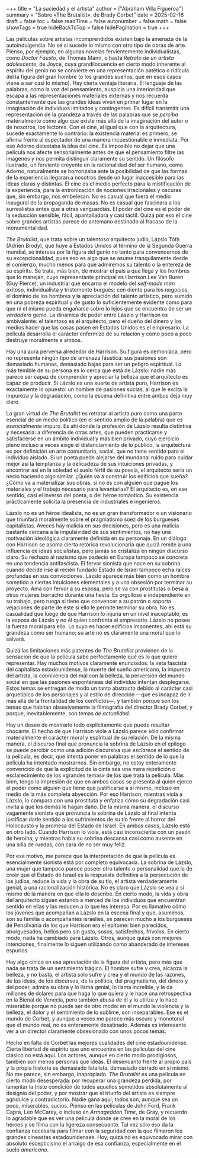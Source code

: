 +++
title = "La suciedad y el artista"
author = ["Abraham Villa Figueroa"]
summary = "Sobre «The Brutalist», de Brady Corbet"
date = 2025-02-16
draft = false
toc = false
readTime = false
autonumber = false
math = false
showTags = true
hideBackToTop = false
hidePagination = true
+++

Las películas sobre artistas incomprendidos existen bajo la amenaza de la autoindulgencia. No sé si sucede lo mismo con otro tipo de obras de arte. Pienso, por ejemplo, en algunas novelas fervientemente  individualistas, como _Doctor Fausto_, de Thomas Mann, o hasta _Retrato de un artista adolescente_, de Joyce, cuya grandilocuencia en cierto modo inherente al espíritu del genio no se convierte en una representación patética o ridícula del la figura del gran hombre (o los grandes sueños, que en esos casos viene a ser casi lo mismo). Hay cierta ventaja literaria. El lenguaje de las palabras, como la voz del pensamiento, auspicia una interioridad que escapa a las representaciones materiales externas y nos recuerda constantemente que las grandes ideas viven en primer lugar en la imaginación de individuos limitados y contingentes. Es difícil transmitir una representación de la grandeza a través de las palabras que se _perciba_ materialmente como algo que existe más allá de la imaginación del autor o de nosotros, los lectores. Con el cine, al igual que con la arquitectura, sucede exactamente lo contrario: la existencia material es primero, se afirma frente al espectador de una manera incuestionable e inmediata. Por eso Adorno detestaba la idea del cine. Es imposible no dejar que una película nos afecte sensorialmente antes de que el pensamiento filtre las imágenes y nos permita distinguir claramente su sentido. Un filósofo ilustrado, un ferviente creyente en la racionalidad del ser humano, como Adorno, naturalmente se horrorizaba ante la posibilidad de que las formas de la experiencia llegaran a nosotros desde un lugar inaccesible para las ideas claras y distintas. El cine es el medio perfecto para la mistificación de la experiencia, para la entronización de nociones irracionales y oscuras que, sin embargo, nos embelesan. No es casual que fuera el medio inaugural de la propaganda de masas. No es casual que fascinara a los surrealistas antes que a otras vanguardias. El poder del cine es el poder de la seducción sensible, fácil, apantalladora y casi táctil.  Quizá por eso el cine sobre grandes artistas parece de antemano destinado al fracaso de la monumentalidad.

_The Brutalist_, que trata sobre un talentoso arquitecto judío, Lázslo Tóth (Adrien Brody), que huye a Estados Unidos al término de la Segunda Guerra mundial, se interesa por la figura del genio no tanto para convencernos de su excepcionalidad, pues eso es algo que se asume tranquilamente desde el comienzo, mucho menos para que admiremos su talento o la entereza de su espíritu. Se trata, más bien, de mostrar el país a que llega y los hombres que lo manejan, cuyo representante principal es Harrison Lee Van Buren (Guy Pierce), un industrial que encarna el modelo del _self-made man_ exitoso, individualista y tristemente burgués: con diente para los negocios, el dominio de los hombres y la apreciación del talento artístico, pero sumido en una pobreza espiritual y de gusto lo suficientemente evidente como para que ni el mismo pueda engañarse sobre lo lejos que se encuentra de ser un _verdadero_ genio. La dinámica de poder entre Lászlo y Harrison es ambivalente: el talentoso es el arquitecto, pero el dueño del dinero y los medios hacer que las cosas pasen en Estados Unidos es el empresario. La película desarrolla el carácter enfermizo de su relación y cómo poco a poco destruye moralmente a ambos.

Hay una aura perversa alrededor de Harrison. Su figura es demoníaca, pero no representa ningún tipo de amenaza fáustica: sus pasiones son demasiado humanas, demasiado bajas para ser un peligro espiritual. Lo más temible de su persona es lo cerca que está de Lázslo: nadie más parece ser capaz de comprender y apreciar la belleza que el arquitecto es capaz de producir. Si Lázslo es una suerte de artista puro, Harrison es exactamente lo opuesto: un hombre de pasiones sucias, al que le excita la impureza y la degradación, como la escena definitiva entre ambos deja muy claro.

La gran virtud de _The Brutalist_ es retratar al artista puro como una parte esencial de un medio político (en el sentido amplio de la palabra) que es _esencialmente_ impuro. Es ahí donde la profesión de Lázslo resulta distintiva y necesaria: a diferencia de otras artes, que pueden practicarse y satisfacerse en un ámbito individual y más bien privado, cuyo ejercicio pleno incluso a veces exige el distanciamiento de lo público, la arquitectura es por definición un arte comunitario, social, que no tiene sentido para el individuo aislado. Si un poeta puede alejarse del mundanal ruido para cuidar mejor así la templanza y la delicadeza de sus intuiciones privadas, y encontrar así en la soledad el suelo fértil de su poesía, el arquitecto sería un necio haciendo algo similar. ¿Quién va a construir los edificios que sueña? ¿Cómo va a materializar sus obras, si no es con alguien que pague los materiales y el trabajo necesario para levantarlas? El arquitecto es, en ese sentido, casi el inverso del poeta, o del héroe romántico. Su existencia prácticamente solicita la presencia de industriales e ingenieros.

Lázslo no es un héroe idealista, no es un gran transformador o un visionario que triunfará moralmente sobre el pragmatismo soez de los burgueses capitalistas. Aveces hay malicia en sus decisiones, pero es una malicia bastante cercana a la impulsividad de sus sentimientos, no hay una motivación ideológica claramente definida en su personaje. En un diálogo con Harrison se asoma cierta retórica revolucionaria que quizá remite a una influencia de ideas socialistas, pero jamás se cristaliza en ningún discurso claro. Su rechazo al nazismo que padeció en Europa tampoco se concreta en una tendencia antifascista. El fervor sionista que nace en su sobrina cuando decide irse al recién fundado Estado de Israel tampoco echa raíces profundas en sus convicciones. Lázslo aparece más bien como un hombre sometido a ciertas intuiciones elementales y a una obsesión por terminar su proyecto. Ama con fervor a su esposa, pero se va con prostitutas o besa a otras mujeres borracho durante una fiesta. Es orgulloso e independiente en su trabajo, pero ruega si tiene que convencer a su patrón o soporta vejaciones de parte de éste si ello le permite terminar su obra. No es casualidad que luego de que Harrison lo injuria en un nivel inaceptable, es la esposa de Lázslo y no él quien confronta al empresario. Lázslo no posee la fuerza moral para ello. Lo suyo es hacer edificios imponentes, ahí está su grandeza como ser humano; su arte no  es claramente una moral que lo salvará.

Quizá las limitaciones más patentes de _The Brutalist_ provienen de la sensación de que la película sabe perfectamente qué es lo que quiere representar. Hay muchos motivos claramente enunciados: la veta fascista del capitalista estadounidense, la muerte del sueño americano, la impureza del artista, la connivencia del mal con la belleza, la perversión del mundo social en que las pasiones espontáneas del individuo intentan desplegarse. Estos temas se entregan de modo un tanto abstracto debido al carácter casi arquetípico de los personajes y al estilo de dirección —que es incapaz de ir más allá de la frontalidad de los conflictos—, y también porque son los temas que habitan obsesivamente la filmografía del director Brady Corbet, y porque, inevitablemente, son temas _de actualidad_.

Hay un deseo de mostrarlo todo explícitamente que puede resultar chocante. El hecho de que Harrison viole a Lázslo parece sólo confirmar materialmente el carácter moral y espiritual de su relación. De la misma manera, el discurso final que pronuncia la sobrina de Lázslo en el epílogo se puede percibir como una adición discursiva que _esclarece_ el sentido de la película, es decir, que intenta poner en palabras el sentido de lo que la película ha intentado mostrarnos. Sin embargo, no estoy enteramente convencido de que la explicitud de la cinta sea una mera repetición o esclarecimiento de los «grandes temas» de los que trata la película. Más bien, tengo la impresión de que en ambos casos se presenta al quien ejerce el poder como alguien que tiene que justificarse a sí mismo, incluso en medio de la más completa abyección. Por eso Harrison, mientras viola a Lázslo, lo compara con una prostituta y enfatiza cómo su degradación casi invita a que los demás le hagan daño. De la misma manera, el discurso vagamente sionista que pronuncia la sobrina de Lázslo al final intenta justificar darle sentido a los sufrimientos de su tío frente al horror del Holocausto y la promesa del Estado de Israel. En ambos casos, Lázslo está en otro lado. Cuando Harrison lo viola, está casi inconsciente con un pasón de heroína, y mientras habla su sobrina descansa casi como ausente en una silla de ruedas, con cara de no ser muy feliz.

Por ese motivo, me parece que la interpretación de que la película es esencialmente sionista está por completo equivocada. La sobrina de Lázslo, una mujer que tampoco parece poseer otro talento o personalidad que la de creer que el Estado de Israel es la respuesta definitiva a la persecución de los judíos, reduce la vida y la obra de su tío, el artista verdaderamente genial, a una racionalización histórica. No es claro que Lázslo se vea a sí mismo de la manera en que ella lo describe. En cierto modo, la vida y obra del arquitecto siguen estando a merced de los individuos que encuentran sentido en ellas y las reducen a lo que les interesa. Por es llamativo cómo los jóvenes que acompañan a Lázslo en la escena final y que, asumimos, son su familia o acompañantes israelíes, se parecen mucho a los burgueses de Pensilvania de los que Harrison era el epítome: bien parecidos, aburguesados, bellos  pero sin gusto, sosos, satisfechos, frívolos. En cierto modo, nada ha cambiado para Lázslo. Otros, aunque quizá con mejores intenciones, finalmente lo siguen utilizando como abanderado de intereses espurios.

Hay algo cínico en esa apreciación de la figura del artista, pero más que nada se trata de un sentimiento trágico. El hombre sufre y crea, alcanza la belleza, y no basta, el artista sólo sufre y crea y el mundo de las razones, de las ideas, de los discursos, de la política, del pragmatismo, del dinero y del poder, admira su obra y lo llama genial, lo llama increíble, y le da millones de dolares para que haga lo que quiera y le hace una retrospectiva en la Bienal de Venecia, pero también abusa de él y lo utiliza y lo hace miserable porque no puede ser de otro modo:  en el mundo la violencia y la belleza, el dolor y el sentimiento de lo sublime, son inseparables. Ese es el mundo de Corbet, y aunque a veces me parece más oscuro y monotonal que el mundo real, no es enteramente desatinado. Además es interesante ver a un director claramente obsesionado con unos pocos temas.

Hecho en falta de Corbet las mejores cualidades del cine estadounidense. Cierta libertad de espíritu que uno encuentra en las películas del cine clásico no está aquí. Los actores, aunque en cierto modo prodigiosos, también son menos personas que ideas. El desencanto frente al propio país y la propia historia es demasiado fatalista, demasiado cerrado en sí mismo. No me parece, sin embargo, inapropiado. _The Brutalist_ es una película en cierto modo desesperada: por recuperar una grandeza perdida, por lamentar la triste condición de todos aquellos sometidos absolutamente al designio del poder, y por mostrar que el triunfo del artista es siempre agridulce y contradictorio. Nadie gana aquí; todos son, aunque sea un poco, miserables, sucios. Pienso en las películas de John Ford, Frank Capra, Leo McCarey, o incluso en _Armageddon Time_, de Gray, y recuerdo lo agradable que es ver una película donde se cree en la moral de los héroes y se filma con la ligereza consecuente. Tal vez sólo eso da la confianza necesaria para filmar con la seguridad con la que filmaron los grandes cineastas estadounidenses.  Hoy, quizá no es equivocado mirar con absoluto escepticismo el arraigo de esa confianza, especialmente en el suelo _americano_.
